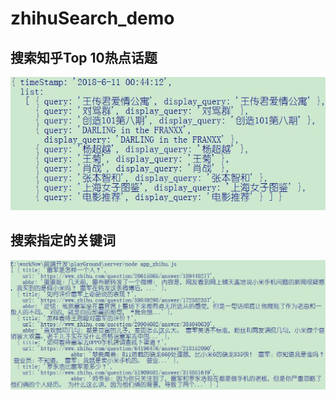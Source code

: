 # zhihuSearch_demo
## 搜索知乎Top 10热点话题
![](https://raw.githubusercontent.com/TianlunXiong/zhihuSearch_demo/master/topTopic.JPG)
## 搜索指定的关键词
![](https://raw.githubusercontent.com/TianlunXiong/zhihuSearch_demo/master/leijun.JPG)
